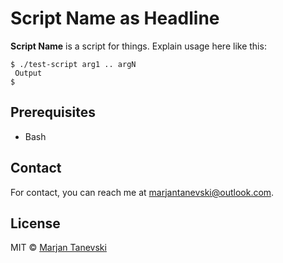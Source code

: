 # Script Name as Headline
**Script Name** is a script for things. Explain usage here like this:

```
$ ./test-script arg1 .. argN
 Output
$ 
```
## Prerequisites
* Bash

## Contact

For contact, you can reach me at [marjantanevski@outlook.com](marjantanevski@outlook.com).

## License

MIT © [Marjan Tanevski](marjantanevski@outlook.com)